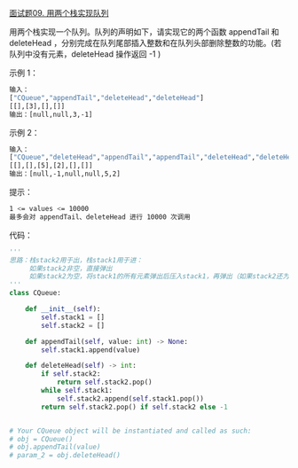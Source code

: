 [面试题09. 用两个栈实现队列](https://leetcode-cn.com/problems/yong-liang-ge-zhan-shi-xian-dui-lie-lcof/)

用两个栈实现一个队列。队列的声明如下，请实现它的两个函数 appendTail 和 deleteHead ，分别完成在队列尾部插入整数和在队列头部删除整数的功能。(若队列中没有元素，deleteHead 操作返回 -1 )

示例 1：
```sh
输入：
["CQueue","appendTail","deleteHead","deleteHead"]
[[],[3],[],[]]
输出：[null,null,3,-1]
```

示例 2：
```sh
输入：
["CQueue","deleteHead","appendTail","appendTail","deleteHead","deleteHead"]
[[],[],[5],[2],[],[]]
输出：[null,-1,null,null,5,2]
```

提示：
```sh
1 <= values <= 10000
最多会对 appendTail、deleteHead 进行 10000 次调用
```

代码：
```python
'''
思路：栈stack2用于出，栈stack1用于进：
     如果stack2非空，直接弹出
     如果stack2为空，将stack1的所有元素弹出后压入stack1，再弹出（如果stack2还为空，那么stack1也为空，返回-1）
'''
class CQueue:

    def __init__(self):
        self.stack1 = []
        self.stack2 = []

    def appendTail(self, value: int) -> None:
        self.stack1.append(value)

    def deleteHead(self) -> int:
        if self.stack2:
            return self.stack2.pop()
        while self.stack1:
            self.stack2.append(self.stack1.pop())
        return self.stack2.pop() if self.stack2 else -1


# Your CQueue object will be instantiated and called as such:
# obj = CQueue()
# obj.appendTail(value)
# param_2 = obj.deleteHead()
```
